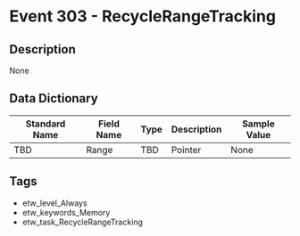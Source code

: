 # Event 303 - RecycleRangeTracking

## Description
None

## Data Dictionary
|Standard Name|Field Name|Type|Description|Sample Value|
|---|---|---|---|---|
|TBD|Range|TBD|Pointer|None|None|

## Tags
* etw_level_Always
* etw_keywords_Memory
* etw_task_RecycleRangeTracking